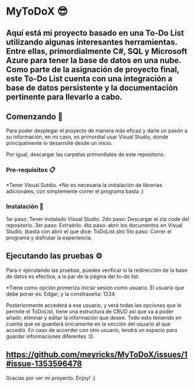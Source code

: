 # MyToDoX 😎
Aquí está mi proyecto basado en una To-Do List utilizando algunas interesantes herramientas. Entre ellas, primordialmente C#, SQL y Microsoft Azure para tener la base de datos en una nube. 
Como parte de la asignación de proyecto final, este To-Do List cuenta con una integración a base de datos persistente y la documentación pertinente para llevarlo a cabo.
--
## Comenzando 🚀

Para poder desplegar el proyecto de manera más eficaz y darle un pasón a su información, en mi caso, es primordial usar Visual Studio, donde principalmente lo desarrollé desde un inicio.

Por igual, descargar las carpetas primordiales de este repositorio.

### Pre-requisitos 📋

*Tener Visual Sutdio.
*No es necesaria la instalación de librerías adicionales, con simplemente correr el programa basta :)


### Instalación 🔧

1er paso: Tener instalado Visual Studio.
2do paso: Descargar el zip code del repositorio.
3er paso: Extraérlo.
4to paso: abrir los documentos en Visual Studio, (basta con abrir el que dice: ToDoList.sln)
5to paso: Correr el programa y disfrutar la experiencia.


## Ejecutando las pruebas ⚙️

Para ir ejecutando las pruebas, puedes verificar si la redirección de la base de datos es efectiva, a la par de la página del to-do list.

*Tiene como opción primeriza iniciar sesión como usuario. El usuario que debe poner es: Edgar, y la constraseña: 1234.

Posteriormente accederá a ese usuario, y verá todas las opciones que le permite el ToDoList, tiene una estructura de CRUD así que va a poder añadir, eliminar y editar la información que desee. Todo esto teniendo en cuenta que se guardará únicamente en la sección del usuario al que accedió. En caso de accerder con otro usuario, tendrá un espacio para guardar informaciones diferentes :D.

https://github.com/meyricks/MyToDoX/issues/1#issue-1353596478
---
Gracias por ver mi proyecto. Enjoy!  :)
